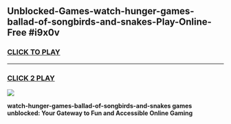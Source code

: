 
## Unblocked-Games-watch-hunger-games-ballad-of-songbirds-and-snakes-Play-Online-Free #i9x0v
<h3>
<a href="https://us.freeplayer.one?title=watch-hunger-games-ballad-of-songbirds-and-snakes&ref=10M">CLICK TO PLAY</a></h3>
<hr>

<h3>
<a href="https://us.freeplayer.one?title=watch-hunger-games-ballad-of-songbirds-and-snakes&ref=10M">CLICK 2 PLAY</a>
  
</h3>

<a href="https://us.freeplayer.one?title=watch-hunger-games-ballad-of-songbirds-and-snakes&ref=10M"><img src="https://clearcache.store/games.png"></a>


**watch-hunger-games-ballad-of-songbirds-and-snakes games unblocked: Your Gateway to Fun and Accessible Online Gaming**
